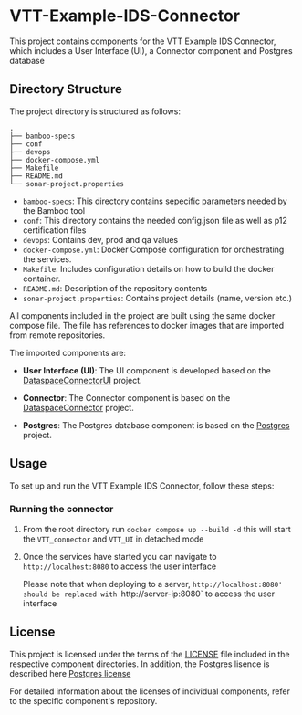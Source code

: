 # VTT-Example-IDS-Connector

This project contains components for the VTT Example IDS Connector, which includes a User Interface (UI), a Connector component and Postgres database

## Directory Structure

The project directory is structured as follows:

```
.
├── bamboo-specs
├── conf
├── devops
├── docker-compose.yml
├── Makefile
├── README.md
└── sonar-project.properties
```

- `bamboo-specs`: This directory contains sepecific parameters needed by the Bamboo tool
- `conf`: This directory contains the needed config.json file as well as p12 certification files
- `devops`: Contains dev, prod and qa values
- `docker-compose.yml`: Docker Compose configuration for orchestrating the services.
- `Makefile`: Includes configuration details on how to build the docker container.
- `README.md`: Description of the repository contents
- `sonar-project.properties`: Contains project details (name, version etc.)

All components included in the project are built using the same docker compose file. The file has references to docker images that are imported from remote repositories. 

The imported components are: 

- **User Interface (UI)**: The UI component is developed based on the [DataspaceConnectorUI](https://github.com/International-Data-Spaces-Association/DataspaceConnectorUI) project.

- **Connector**: The Connector component is based on the [DataspaceConnector](https://github.com/International-Data-Spaces-Association/DataspaceConnector) project.
  
- **Postgres**: The Postgres database component is based on the [Postgres](https://github.com/postgres/postgres) project.


## Usage

To set up and run the VTT Example IDS Connector, follow these steps:

### Running the connector 

1. From the root directory run `docker compose up --build -d` this will start the `VTT_connector` and `VTT_UI` in detached mode	

2. Once the services have started you can navigate to `http://localhost:8080` to access the user interface

   Please note that when deploying to a server, `http://localhost:8080' should be replaced with `http://server-ip:8080` to access the user interface


## License

This project is licensed under the terms of the [LICENSE](LICENSE) file included in the respective component directories. In addition, the Postgres lisence is described here [Postgres license](https://opensource.org/license/postgresql/) 

For detailed information about the licenses of individual components, refer to the specific component's repository.

